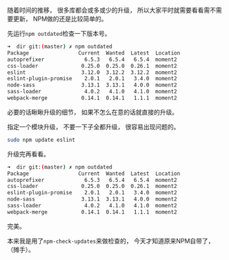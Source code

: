 随着时间的推移，
很多库都会或多或少的升级，
所以大家平时就需要看看需不需要更新，
NPM做的还是比较简单的。

先运行`npm outdated`检查一下版本号。
```bash
➜  dir git:(master) ✗ npm outdated
Package                Current  Wanted  Latest  Location
autoprefixer             6.5.3   6.5.4   6.5.4  moment2
css-loader              0.25.0  0.25.0  0.26.1  moment2
eslint                  3.12.0  3.12.2  3.12.2  moment2
eslint-plugin-promise    2.0.1   2.0.1   3.4.0  moment2
node-sass               3.13.1  3.13.1   4.0.0  moment2
sass-loader              4.0.2   4.1.0   4.1.0  moment2
webpack-merge           0.14.1  0.14.1   1.1.1  moment2
```

必要的话瞅瞅升级的细节，
如果不怎么在意的话就直接的升级。

指定一个模块升级，
不要一下子全都升级，
很容易出现问题的。
```bash
sudo npm update eslint
```

升级完再看看。
```bash
➜  dir git:(master) ✗ npm outdated
Package                Current  Wanted  Latest  Location
autoprefixer             6.5.3   6.5.4   6.5.4  moment2
css-loader              0.25.0  0.25.0  0.26.1  moment2
eslint-plugin-promise    2.0.1   2.0.1   3.4.0  moment2
node-sass               3.13.1  3.13.1   4.0.0  moment2
sass-loader              4.0.2   4.1.0   4.1.0  moment2
webpack-merge           0.14.1  0.14.1   1.1.1  moment2
```

完美。

本来我是用了`npm-check-updates`来做检查的，
今天才知道原来NPM自带了，
（摊手）。
